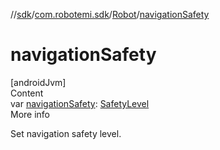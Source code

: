 //[sdk](../../../index.md)/[com.robotemi.sdk](../index.md)/[Robot](index.md)/[navigationSafety](navigation-safety.md)



# navigationSafety  
[androidJvm]  
Content  
var [navigationSafety](navigation-safety.md): [SafetyLevel](../../com.robotemi.sdk.navigation.model/-safety-level/index.md)  
More info  


Set navigation safety level.

  




